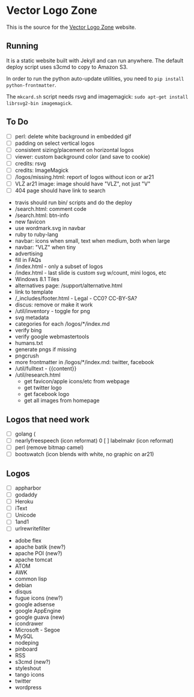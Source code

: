 # Vector Logo Zone

This is the source for the [Vector Logo Zone](http://www.vectorlogo.zone/) website.

## Running

It is a static website built with Jekyll and can run anywhere.  The default deploy script uses s3cmd to copy to Amazon S3.

In order to run the python auto-update utilities, you need to `pip install python-frontmatter`.

The `mkcard.sh` script needs rsvg and imagemagick: `sudo apt-get install librsvg2-bin imagemagick`.

## To Do
 - [ ] perl: delete white background in embedded gif
 - [ ] padding on select vertical logos
 - [ ] consistent sizing/placement on horizontal logos
 - [ ] viewer: custom background color (and save to cookie)
 - [ ] credits: rsvg
 - [ ] credits: ImageMagick
 - [ ] /logos/missing.html: report of logos without icon or ar21
 - [ ] VLZ ar21 image: image should have "VLZ", not just "V"
 - [ ] 404 page should have link to search

 * travis should run bin/ scripts and do the deploy
 * /search.html: comment code
 * /search.html: btn-info 
 * new favicon
 * use wordmark.svg in navbar
 * ruby to ruby-lang
 * navbar: icons when small, text when medium, both when large
 * navbar: "VLZ" when tiny
 * advertising
 * fill in FAQs
 * /index.html - only a subset of logos
 * /index.html - last slide is custom svg w/count, mini logos, etc
 * Windows 8.1 Tiles
 * alternatives page: /support/alternative.html
 * link to template
 * /_includes/footer.html - Legal - CC0?  CC-BY-SA?
 * discus: remove or make it work
 * /util/inventory - toggle for png
 * svg metadata
 * categories for each /logos/*/index.md
 * verify bing
 * verify google webmastertools
 * humans.txt
 * generate pngs if missing
 * pngcrush
 * more frontmatter in /logos/*/index.md: twitter, facebook
 * /util/fulltext - {{content}}
 * /util/research.html
	- get favicon/apple icons/etc from webpage
	- get twitter logo
	- get facebook logo
	- get all images from homepage
	
## Logos that need work
 - [ ] golang (
 - [ ] nearlyfreespeech (icon reformat)
 0 [ ] labelmakr (icon reformat)
 - [ ] perl (remove bitmap camel)
 - [ ] bootswatch (icon blends with white, no graphic on ar21)

## Logos

 - [ ] appharbor
 - [ ] godaddy
 - [ ] Heroku
 - [ ] iText
 - [ ] Unicode
 - [ ] 1and1
 - [ ] urlrewritefilter
 
 * adobe flex
 * apache batik (new?)
 * apache POI (new?)
 * apache tomcat
 * ATOM
 * AWK
 * common lisp
 * debian
 * disqus
 * fugue icons (new?)
 * google adsense
 * google AppEngine
 * google guava (new)
 * icondrawer
 * Microsoft - Segoe
 * MySQL
 * nodeping
 * pinboard
 * RSS
 * s3cmd (new?)
 * styleshout
 * tango icons
 * twitter
 * wordpress



